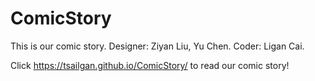 # ComicStory
This is our comic story.
Designer: Ziyan Liu, Yu Chen.
Coder: Ligan Cai.

Click https://tsailgan.github.io/ComicStory/ to read our comic story!
